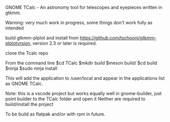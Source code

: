 GNOME TCalc - An astronomy tool for telescopes and eyepieces written in gtkmm.

Warning: very much work in progress, some things don't work fully as intended

build gtkmm-plplot and install 
from https://github.com/tschoonj/gtkmm-plplotvrsion, version 2.3 or later is required.

clone the Tcalc repo

From the command line 
$cd TCalc
$mkdir build
$meson build/
$cd build
$ninja
$sudo ninja install

This will add the application to /user/local and appear in the applications list as GNOME TCalc.

Note: this is a vscode project but works equally well in gnome-builder, just point builder to the TCalc folder and open it
Neither are required to build/install the project

To be build as flatpak and/or with rpm in future. 

